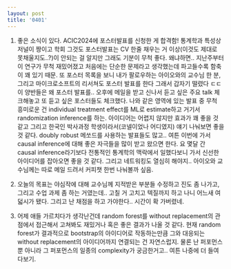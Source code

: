```yaml
---
layout: post
title: '0401'
---
```


1. 좋은 소식이 있다. ACIC2024에 포스터발표를 신청한 게 합격함! 통계학과 특성상 저널이 짱이고 학회 그것도 포스터발표는 CV 한줄 채우는 거 이상(이것도 제대로 못채울지도..?)이 안되는 걸 알지만 그래도 기분이 무척 좋다. 왜냐하면.. 지난주부터 이 연구가 무척 재밌어졌고 처음에는 단순한 문제라고 생각했는데 파고들수록 함축이 꽤 있기 때문. 또 포스터 목록을 보니 내가 팔로우하는 아이오와의 교수님 한 분, 그리고 마이크로소프트의 리서쳐도 포스터 발표를 한다 그래서 갑자기 떨렸다 ㄷㄷ 이 양반들은 왜 포스터 발표를.. 오후에 메일을 받고 신나서 듣고 싶은 주요 talk 체크해놓고 또 듣고 싶은 포스터들도 체크했다. 나와 같은 영역에 있는 발표 중 무척 흥미로운 건 individual treatment effect를 ML로 estimate하고 거기서 randomization inference를 하는. 아이디어는 어렵지 않지만 효과가 꽤 좋을 것 같고 그리고 한국인 박사과정 학생이라서(코넬이었나 어디였지) 얘기 나눠보면 좋을 것 같다. doubly robust 메쏘드를 사용하는 발표들도 많고.. 여튼 이번에 가서 causal inference에 대해 좋은 자극들을 많이 받고 왔으면 한다. 요 몇달 간 causal inference라기보다 전통적인 통계학의 맥락에서 일했다보니 가서 신선한 아이디어를 잡아오면 좋을 것 같다. 그리고 네트워킹도 열심히 해야지.. 아이오와 교수님께는 따로 메일 드려서 커피챗 한번 나눠볼까 싶음.

2. 오늘의 목표는 야심작에 대해 교수님께 지적받은 부분들 수정하고 진도 좀 나가고, 그리고 수업 과제 좀 하는 거였는데.. 고칠 거 고치고 텍질까지 하고 나니 어느새 여덟시가 됐다. 그리고 난 채점을 하고 가야한다.. 시간이 확 가버렸네.

3. 어제 애들 가르치다가 생각난건데 random forest를 without replacement의 관점에서 접근해서 고쳐봐도 재밌거나 혹은 좋은 결과가 나올 것 같다. 현재 random forest가 결과적으로 bootstrap의 아이디어로 작동하는만큼 그와 대응되는 without replacement의 아이디어까지 연결되는 건 자연스럽지. 물론 난 퍼포먼스뿐 아니라 그 퍼포먼스의 일종의 complexity가 궁금한거고.. 여튼 나중에 더 들여다보기.
